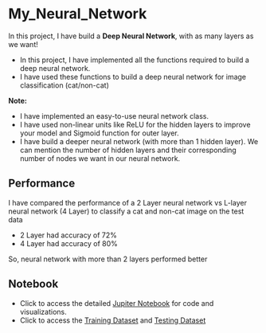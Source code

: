 # My_Neural_Network
In this project, I have build a <strong>Deep Neural Network</strong>, with as many layers as we want!

- In this project, I have implemented all the functions required to build a deep neural network.
- I have used these functions to build a deep neural network for image classification (cat/non-cat)

**Note:**
- I have implemented an easy-to-use neural network class.
- I have used non-linear units like ReLU for the hidden layers to improve your model and Sigmoid function for outer layer.
- I have build a deeper neural network (with more than 1 hidden layer). We can mention the number of hidden layers and their corresponding number of nodes we want in our neural network.


## Performance
I have compared the performance of a 2 Layer neural network vs L-layer neural network (4 Layer) to classify a cat and non-cat image on the test data

- 2 Layer had accuracy of 72%
- 4 Layer had accuracy of 80%

So, neural network with more than 2 layers performed better

## Notebook
- Click to access the detailed [Jupiter Notebook](https://github.com/aprasad13/My_Neural_Network/blob/master/My_Neural_Network_V4.ipynb) for code and visualizations.
- Click to access the [Training Dataset](https://github.com/aprasad13/My_Neural_Network/blob/master/train_catvnoncat.h5) and [Testing Dataset](https://github.com/aprasad13/My_Neural_Network/blob/master/test_catvnoncat.h5)
